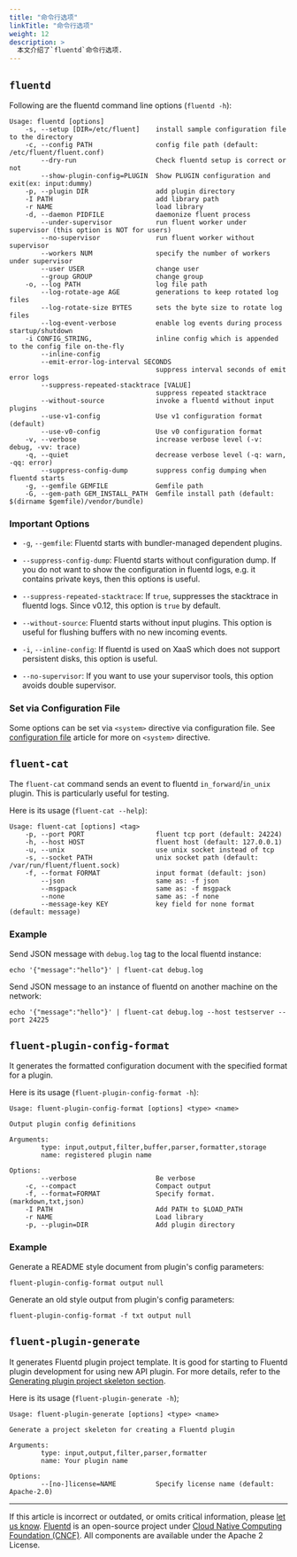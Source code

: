 ```yaml
---
title: "命令行选项"
linkTitle: "命令行选项"
weight: 12
description: >
  本文介绍了`fluentd`命令行选项.
---
```


## `fluentd`

Following are the fluentd command line options (`fluentd -h`):

```
Usage: fluentd [options]
    -s, --setup [DIR=/etc/fluent]    install sample configuration file to the directory
    -c, --config PATH                config file path (default: /etc/fluent/fluent.conf)
        --dry-run                    Check fluentd setup is correct or not
        --show-plugin-config=PLUGIN  Show PLUGIN configuration and exit(ex: input:dummy)
    -p, --plugin DIR                 add plugin directory
    -I PATH                          add library path
    -r NAME                          load library
    -d, --daemon PIDFILE             daemonize fluent process
        --under-supervisor           run fluent worker under supervisor (this option is NOT for users)
        --no-supervisor              run fluent worker without supervisor
        --workers NUM                specify the number of workers under supervisor
        --user USER                  change user
        --group GROUP                change group
    -o, --log PATH                   log file path
        --log-rotate-age AGE         generations to keep rotated log files
        --log-rotate-size BYTES      sets the byte size to rotate log files
        --log-event-verbose          enable log events during process startup/shutdown
    -i CONFIG_STRING,                inline config which is appended to the config file on-the-fly
        --inline-config
        --emit-error-log-interval SECONDS
                                     suppress interval seconds of emit error logs
        --suppress-repeated-stacktrace [VALUE]
                                     suppress repeated stacktrace
        --without-source             invoke a fluentd without input plugins
        --use-v1-config              Use v1 configuration format (default)
        --use-v0-config              Use v0 configuration format
    -v, --verbose                    increase verbose level (-v: debug, -vv: trace)
    -q, --quiet                      decrease verbose level (-q: warn, -qq: error)
        --suppress-config-dump       suppress config dumping when fluentd starts
    -g, --gemfile GEMFILE            Gemfile path
    -G, --gem-path GEM_INSTALL_PATH  Gemfile install path (default: $(dirname $gemfile)/vendor/bundle)
```

### Important Options

- `-g`, `--gemfile`: Fluentd starts with bundler-managed dependent plugins.

- `--suppress-config-dump`: Fluentd starts without configuration dump. If you
  do not want to show the configuration in fluentd logs, e.g. it contains
  private keys, then this options is useful.

- `--suppress-repeated-stacktrace`: If `true`, suppresses the stacktrace in
  fluentd logs. Since v0.12, this option is `true` by default.

- `--without-source`: Fluentd starts without input plugins. This option is
  useful for flushing buffers with no new incoming events.

- `-i`, `--inline-config`: If fluentd is used on XaaS which does not support
  persistent disks, this option is useful.

- `--no-supervisor`: If you want to use your supervisor tools, this option
  avoids double supervisor.

### Set via Configuration File

Some options can be set via `<system>` directive via configuration file. See
[configuration file](/configuration/config-file.md) article for more on
`<system>` directive.

## `fluent-cat`

The `fluent-cat` command sends an event to fluentd `in_forward`/`in_unix`
plugin. This is particularly useful for testing.

Here is its usage (`fluent-cat --help`):

```
Usage: fluent-cat [options] <tag>
    -p, --port PORT                  fluent tcp port (default: 24224)
    -h, --host HOST                  fluent host (default: 127.0.0.1)
    -u, --unix                       use unix socket instead of tcp
    -s, --socket PATH                unix socket path (default: /var/run/fluent/fluent.sock)
    -f, --format FORMAT              input format (default: json)
        --json                       same as: -f json
        --msgpack                    same as: -f msgpack
        --none                       same as: -f none
        --message-key KEY            key field for none format (default: message)
```

### Example

Send JSON message with `debug.log` tag to the local fluentd instance:

```
echo '{"message":"hello"}' | fluent-cat debug.log
```

Send JSON message to an instance of fluentd on another machine on the network:

```
echo '{"message":"hello"}' | fluent-cat debug.log --host testserver --port 24225
```

## `fluent-plugin-config-format`

It generates the formatted configuration document with the specified format for
a plugin.

Here is its usage (`fluent-plugin-config-format -h`):

```
Usage: fluent-plugin-config-format [options] <type> <name>

Output plugin config definitions

Arguments:
        type: input,output,filter,buffer,parser,formatter,storage
        name: registered plugin name

Options:
        --verbose                    Be verbose
    -c, --compact                    Compact output
    -f, --format=FORMAT              Specify format. (markdown,txt,json)
    -I PATH                          Add PATH to $LOAD_PATH
    -r NAME                          Load library
    -p, --plugin=DIR                 Add plugin directory
```

### Example

Generate a README style document from plugin's config parameters:

```
fluent-plugin-config-format output null
```

Generate an old style output from plugin's config parameters:

```
fluent-plugin-config-format -f txt output null
```

## `fluent-plugin-generate`

It generates Fluentd plugin project template. It is good for starting to
Fluentd plugin development for using new API plugin. For more details,
refer to the [Generating plugin project skeleton section](/developer/plugin-development.md/#generating-plugin-project-skeleton).

Here is its usage (`fluent-plugin-generate -h`);

```
Usage: fluent-plugin-generate [options] <type> <name>

Generate a project skeleton for creating a Fluentd plugin

Arguments:
        type: input,output,filter,parser,formatter
        name: Your plugin name

Options:
        --[no-]license=NAME          Specify license name (default: Apache-2.0)
```

---

If this article is incorrect or outdated, or omits critical information, please [let us know](https://github.com/fluent/fluentd-docs-gitbook/issues?state=open).
[Fluentd](http://www.fluentd.org/) is an open-source project under [Cloud Native Computing Foundation (CNCF)](https://cncf.io/). All components are available under the Apache 2 License.
